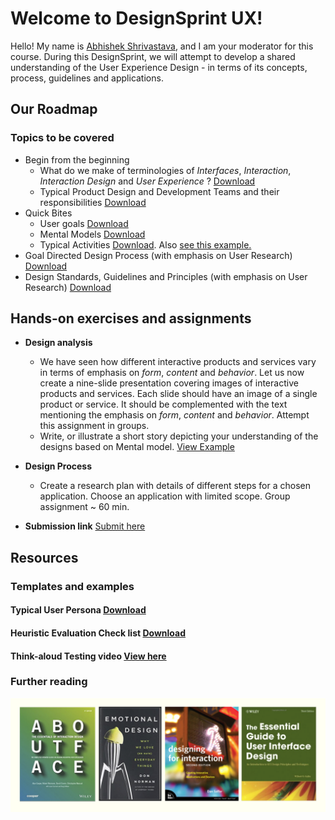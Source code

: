 # Welcome to DesignSprint UX!
Hello! My name is [Abhishek Shrivastava](https://www.iitg.ac.in/shri/), and I am your moderator for this course. During this DesignSprint, we will attempt to develop a shared understanding of the User Experience Design - in terms of its concepts, process, guidelines and applications. 
## Our Roadmap
### Topics to be covered
- Begin from the beginning
  - What do we make of terminologies of *Interfaces*, *Interaction*, *Interaction Design* and *User Experience* ? <a href="https://www.dropbox.com/s/2lzbhescp2rvx5r/UxD_v001.pdf?dl=0" target="_blank">Download</a>
  - Typical Product Design and Development Teams and their responsibilities <a href="https://www.dropbox.com/s/eoiv797bab7jv4r/UxD_v002.pdf?dl=0" target="_blank">Download</a>
- Quick Bites
  - User goals <a href="https://www.dropbox.com/s/x7l8oy87tbb53kl/UxD_v003.pdf?dl=0" target="_blank">Download</a> 
  - Mental Models <a href="https://www.dropbox.com/s/wt7p9vgy1j3442p/UxD_v004.pdf?dl=0" target="_blank">Download</a> 
  - Typical Activities <a href="https://www.dropbox.com/s/r389rd1pgce0w22/UxD_v005.pdf?dl=0">Download</a>. Also <a href="https://www.dropbox.com/s/pyzh88pg11kiro4/Installing%20Samantha.mp4?dl=0" target="_blank">see this example.</a>
- Goal Directed Design Process (with emphasis on User Research) <a href="https://www.dropbox.com/s/3gigcu1g05ei1iu/UxD_v006.pdf?dl=0" target="_blank">Download</a>
- Design Standards, Guidelines and Principles (with emphasis on User Research) <a href="https://www.dropbox.com/s/2s94lv61acbvhi1/UxD_P4_Guidelines.pdf?dl=0">Download</a>

## Hands-on exercises and assignments
- **Design analysis** 
  - We have seen how different interactive products and services vary in terms of emphasis on *form*, *content* and *behavior*. Let us now create a nine-slide presentation covering images of interactive products and services. Each slide should have an image of a single product or service. It should be complemented with the text mentioning the emphasis on *form*, *content* and *behavior*. Attempt this assignment in groups.
  - Write, or illustrate a short story depicting your understanding of the designs based on Mental model. <a href="https://www.dropbox.com/s/x0p87xpqcg0pz7x/The%20Great%20Mental%20Model.mp4?dl=0" target="_blank">View Example</a>
- **Design Process**
  - Create a research plan with details of different steps for a chosen application. Choose an application with limited scope. Group assignment ~ 60 min.
  
- **Submission link** 
<a href="https://drive.google.com/drive/folders/1zeVJnxiQ4O517SnOVan2jLH7kXBt5bLf?usp=sharing">Submit here</a>

## Resources
### Templates and examples
#### Typical User Persona <a href="https://www.dropbox.com/s/58db57d0f2howsu/Persona_01.png?dl=0" target="_blank">Download</a>
#### Heuristic Evaluation Check list <a href="https://www.dropbox.com/s/ie82sq4j5bfp9rm/HE_Checklist_Unit_Design.pdf?dl=0" target="_blank">Download</a>
#### Think-aloud Testing video <a href="https://www.youtube.com/watch?v=-q__eqNevb4" target="_blank">View here</a>
### Further reading
![This is a picture showing books for further reading](https://raw.githubusercontent.com/shriitg/DesignSprintUX/master/furtherRead.png)
